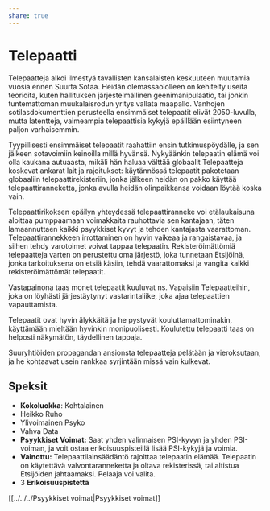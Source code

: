 ```yaml
---
share: true
---
```

# Telepaatti

Telepaatteja alkoi ilmestyä tavallisten kansalaisten keskuuteen muutamia vuosia ennen Suurta Sotaa. Heidän olemassaololleen on kehitelty useita teorioita, kuten hallituksen järjestelmällinen geenimanipulaatio, tai jonkin tuntemattoman muukalaisrodun yritys vallata maapallo. Vanhojen sotilasdokumenttien perusteella ensimmäiset telepaatit elivät 2050-luvulla, mutta latentteja, vaimeampia telepaattisia kykyjä epäillään esiintyneen paljon varhaisemmin.

Tyypillisesti ensimmäiset telepaatit raahattiin ensin tutkimuspöydälle, ja sen jälkeen sotavoimiin keinoilla millä hyvänsä. Nykyäänkin telepaatin elämä voi olla kaukana autuaasta, mikäli hän haluaa välttää globaalit Telepaatteja koskevat ankarat lait ja rajoitukset: käytännössä telepaatit pakotetaan globaaliin telepaattirekisteriin, jonka jälkeen heidän on pakko käyttää telepaattiranneketta, jonka avulla heidän olinpaikkansa voidaan löytää koska vain.

Telepaattirikoksen epäilyn yhteydessä telepaattiranneke voi etälaukaisuna aloittaa pumppaamaan voimakkaita rauhottavia sen kantajaan, täten lamaannuttaen kaikki psyykkiset kyvyt ja tehden kantajasta vaarattoman. Telepaattirannekkeen irrottaminen on hyvin vaikeaa ja rangaistavaa, ja siihen tehdy varotoimet voivat tappaa telepaatin. Rekisteröimättömiä telepaatteja varten on perustettu oma järjestö, joka tunnetaan Etsijöinä, jonka tarkoituksena on etsiä käsiin, tehdä vaarattomaksi ja vangita kaikki rekisteröimättömät telepaatit.

Vastapainona taas monet telepaatit kuuluvat ns. Vapaisiin Telepaatteihin, joka on löyhästi järjestäytynyt vastarintaliike, joka ajaa telepaattien vapauttamista.

Telepaatit ovat hyvin älykkäitä ja he pystyvät kouluttamattominakin, käyttämään mieltään hyvinkin monipuolisesti. Koulutettu telepaatti taas on helposti näkymätön, täydellinen tappaja.

Suuryhtiöiden propagandan ansionsta telepaatteja pelätään ja vieroksutaan, ja he kohtaavat usein rankkaa syrjintään missä vain kulkevat.

## Speksit

- **Kokoluokka**: Kohtalainen
- Heikko Ruho
- Ylivoimainen Psyko
- Vahva Data
- **Psyykkiset Voimat:** Saat yhden valinnaisen PSI-kyvyn ja yhden PSI-voiman, ja voit ostaa erikoisuuspisteillä lisää PSI-kykyjä ja voimia.
- **Vainottu:** Telepaattilainsäädäntö rajoittaa telepaatin elämää. Telepaatin on käytettävä valvontaranneketta ja oltava rekisterissä, tai altistua Etsijöiden jahtaamaksi. Pelaaja voi valita.
- 3 **Erikoisuuspistettä**

[[../../../Psyykkiset voimat|Psyykkiset voimat]]